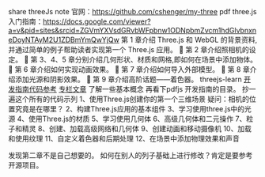 share threeJs note
官网：https://github.com/cshenger/my-three
pdf three.js 入门指南：https://docs.google.com/viewer?a=v&pid=sites&srcid=ZGVmYXVsdGRvbWFpbnw1ODNpbmZvcm1hdGlvbnxneDoyNTAyM2U1ZDBmYmQwYjQw
第 1 章介绍 Three.js 和 WebGL 的背景资料,并通过简单的例子帮助读者实现第一个
Three.js 应用。
 第 2 章介绍照相机的设定。
 第 3、4、5 章分别介绍几何形状、材质和网格,即如何在场景中添加物体。
 第 6 章介绍如何实现动画效果。
 第 7 章介绍如何导入外部模型。
 第 8 章介绍添加光源和阴影效果。
 第 9 章介绍高阶话题——着色器。
threejs-learn
[开发指南代码参考](https://github.com/cshenger/my-three)
[专栏文章](https://www.zhihu.com/column/c_1470073789887696896)
了解一些基本概念
再看下pdfjs 开发指南的目录。
抄一遍这个所有的代码示列
1、使用Three.js创建你的第一个三维场景
疑问：相机的位置究竟是在哪里？
2、构建Three.js应用的基本组件
3、学习使用three.js中的光源
4、使用Three.js的材质
5、学习使用几何体
6、高级几何体和二元操作
7、粒子和精灵
8、创建、加载高级网络和几何体
9、创建动画和移动摄像机
10、加载和使用纹理
11、自定义着色器和后期处理
12、在场景中添加物理效果和声音

发现第二章不是自己想要的。
如何在别人的列子基础上进行修改？肯定是要参考开源项目。

